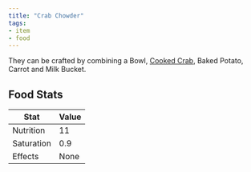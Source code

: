 ```yaml
---
title: "Crab Chowder"
tags:
- item
- food
---
```


They can be crafted by combining  a Bowl, [Cooked Crab](notes/item/cooked_crab), Baked Potato, Carrot and Milk Bucket.

## Food Stats
| Stat | Value|
|--|--|
| Nutrition | 11 |
| Saturation | 0.9 | 
| Effects | None |


